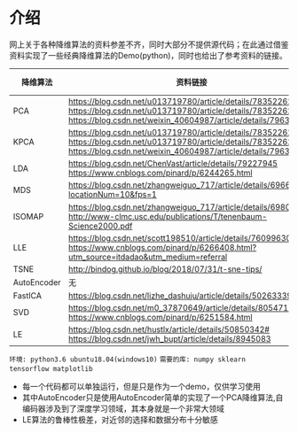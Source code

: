 # 介绍

网上关于各种降维算法的资料参差不齐，同时大部分不提供源代码；在此通过借鉴资料实现了一些经典降维算法的Demo(python)，同时也给出了参考资料的链接。

降维算法|资料链接|展示|
---|---|---
PCA | https://blog.csdn.net/u013719780/article/details/78352262 https://blog.csdn.net/u013719780/article/details/78352262 https://blog.csdn.net/weixin_40604987/article/details/79632888 |  ![PCA](codes/PCA/PCA.png)
KPCA | https://blog.csdn.net/u013719780/article/details/78352262 https://blog.csdn.net/u013719780/article/details/78352262 https://blog.csdn.net/weixin_40604987/article/details/79632888 | ![KPCA](codes/PCA/KPCA.png)
LDA | https://blog.csdn.net/ChenVast/article/details/79227945 https://www.cnblogs.com/pinard/p/6244265.html | ![LDA](codes/LDA/LDA.png)
MDS | https://blog.csdn.net/zhangweiguo_717/article/details/69663452?locationNum=10&fps=1 | ![MDS](codes/MDS/MDS_1.png) ![Tensor-MDS](codes/MDS/MDS_2.png)
ISOMAP | https://blog.csdn.net/zhangweiguo_717/article/details/69802312 http://www-clmc.usc.edu/publications/T/tenenbaum-Science2000.pdf | ![ISOMAP](codes/ISOMAP/Isomap.png)
LLE | https://blog.csdn.net/scott198510/article/details/76099630 https://www.cnblogs.com/pinard/p/6266408.html?utm_source=itdadao&utm_medium=referral | ![LLE](codes/LLE/LLE.png)
TSNE | http://bindog.github.io/blog/2018/07/31/t-sne-tips/ | ![TSNE](codes/T-SNE/T-SNE.png)
AutoEncoder |无　| ![AutoEncoder](codes/AutoEncoder/AutoEncoder.png)
FastICA | https://blog.csdn.net/lizhe_dashuju/article/details/50263339
SVD | https://blog.csdn.net/m0_37870649/article/details/80547167 https://www.cnblogs.com/pinard/p/6251584.html | 
LE | https://blog.csdn.net/hustlx/article/details/50850342# https://blog.csdn.net/jwh_bupt/article/details/8945083 | ![LE](codes/LE/LE.png)

`环境: python3.6 ubuntu18.04(windows10)`
`需要的库: numpy sklearn tensorflow matplotlib`

- 每一个代码都可以单独运行，但是只是作为一个demo，仅供学习使用
- 其中AutoEncoder只是使用AutoEncoder简单的实现了一个PCA降维算法,自编码器涉及到了深度学习领域，其本身就是一个非常大领域
- LE算法的鲁棒性极差，对近邻的选择和数据分布十分敏感
